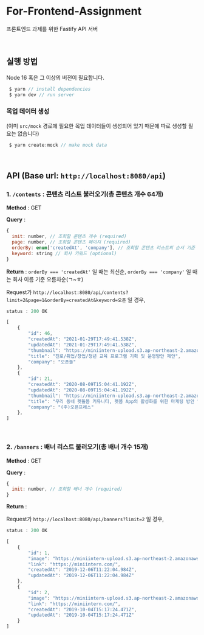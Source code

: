 # For-Frontend-Assignment

프론트엔드 과제를 위한 Fastify API 서버

<br />

## 실행 방법

Node 16 혹은 그 이상의 버전이 필요합니다.

```javascript
 $ yarn // install dependencies
 $ yarn dev // run server
```

### 목업 데이터 생성

(이미 `src/mock` 경로에 필요한 목업 데이터들이 생성되어 있기 때문에 따로 생성할 필요는 없습니다)

```javascript
 $ yarn create:mock // make mock data
```

<br />

## API (Base url: `http://localhost:8080/api`)

### 1. `/contents` : 콘텐츠 리스트 불러오기(총 콘텐츠 개수 64개)

**Method** : GET

**Query** :

```javascript
{
  imit: number, // 조회할 콘텐츠 개수 (required)
  page: number, // 조회할 콘텐츠 페이지 (required)
  orderBy: enum['createdAt', 'company'], // 조회할 콘텐츠 리스트의 순서 기준 (required)
  keyword: string // 회사 키워드 (optional)
}
```

**Return** : `orderBy === 'createdAt'` 일 때는 최신순, `orderBy === 'company'` 일 때는 회사 이름 기준 오름차순(ㄱ~ㅎ)

Request가 `http://localhost:8080/api/contents?limit=2&page=1&orderBy=createdAt&keyword=오픈` 일 경우,

```javascript
status : 200 OK

[
    {
        "id": 46,
        "createdAt": "2021-01-29T17:49:41.538Z",
        "updatedAt": "2021-01-29T17:49:41.538Z",
        "thumbnail": "https://miniintern-upload.s3.ap-northeast-2.amazonaws.com/21990/1a90cb8d-39a5-4d0c-bb4b-79b4dda3cb06/오픈놀배배너-1.png",
        "title": "진로/취업/창업/청년 교육 프로그램 기획 및 운영방안 제안",
        "company": "오픈놀"
    },
    {
        "id": 21,
        "createdAt": "2020-08-09T15:04:41.192Z",
        "updatedAt": "2020-08-09T15:04:41.192Z",
        "thumbnail": "https://miniintern-upload.s3.ap-northeast-2.amazonaws.com/23350/44ccf04f-0471-4ed6-bc14-f66cc1a4878e/오픈프레스미니인턴랜딩페이지-커버.png",
        "title": "우리 동네 펫돌봄 커뮤니티, 펫봄 App의 활성화를 위한 마케팅 방안 및 서비스 개선 방안",
        "company": "(주)오픈프레스"
    },
]
```

<br />

### 2. `/banners` : 배너 리스트 불러오기(총 배너 개수 15개)

**Method** : GET

**Query** :

```javascript
{
  imit: number, // 조회할 배너 개수 (required)
}
```

**Return** :

Request가 `http://localhost:8080/api/banners?limit=2` 일 경우,

```javascript
status : 200 OK

[
    {
        "id": 1,
        "image": "https://miniintern-upload.s3.ap-northeast-2.amazonaws.com/23810/e13bb4e0-a59a-445d-b1c5-b30a0297c246/miniintern1PC.png",
        "link": "https://miniintern.com/",
        "createdAt": "2019-12-06T11:22:04.984Z",
        "updatedAt": "2019-12-06T11:22:04.984Z"
    },
    {
        "id": 2,
        "image": "https://miniintern-upload.s3.ap-northeast-2.amazonaws.com/23810/e13bb4e0-a59a-445d-b1c5-b30a0297c246/miniintern1PC.png",
        "link": "https://miniintern.com/",
        "createdAt": "2019-10-04T15:17:24.471Z",
        "updatedAt": "2019-10-04T15:17:24.471Z"
    }
]
```
